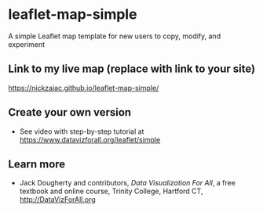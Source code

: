 # leaflet-map-simple
A simple Leaflet map template for new users to copy, modify, and experiment

## Link to my live map (replace with link to your site)

https://nickzajac.github.io/leaflet-map-simple/

## Create your own version
- See video with step-by-step tutorial at https://www.datavizforall.org/leaflet/simple

## Learn more
- Jack Dougherty and contributors, *Data Visualization For All*, a free textbook and online course, Trinity College, Hartford CT, http://DataVizForAll.org
